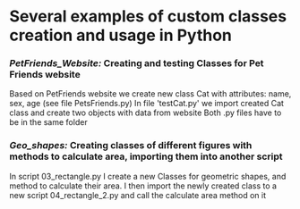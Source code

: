 <h1> Several examples of custom classes creation and usage in Python </h1>

<h3> <i> PetFriends_Website: </i> Creating and testing Classes for Pet Friends website </h3>
Based on PetFriends website we create new class Cat with attributes: name, sex, age (see file PetsFriends.py)
In file 'testCat.py' we import created Cat class and create two objects with data from website
Both .py files have to be in the same folder

<h3> <i> Geo_shapes: </i> Creating classes of different figures with methods to calculate area, importing them into another script </h3>
In script 03_rectangle.py I create a new Classes for geometric shapes, and method to calculate their area.
I then import the newly created class to a new script 04_rectangle_2.py and call the calculate area method on it
